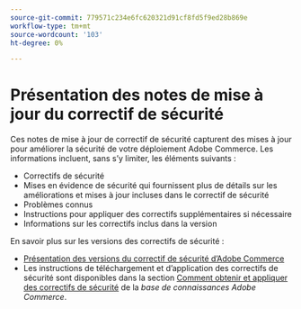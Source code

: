 ```yaml
---
source-git-commit: 779571c234e6fc620321d91cf8fd5f9ed28b869e
workflow-type: tm+mt
source-wordcount: '103'
ht-degree: 0%

---
```

# Présentation des notes de mise à jour du correctif de sécurité

Ces notes de mise à jour de correctif de sécurité capturent des mises à jour pour améliorer la sécurité de votre déploiement Adobe Commerce. Les informations incluent, sans s’y limiter, les éléments suivants :

* Correctifs de sécurité
* Mises en évidence de sécurité qui fournissent plus de détails sur les améliorations et mises à jour incluses dans le correctif de sécurité
* Problèmes connus
* Instructions pour appliquer des correctifs supplémentaires si nécessaire
* Informations sur les correctifs inclus dans la version

En savoir plus sur les versions des correctifs de sécurité :

* [Présentation des versions du correctif de sécurité d’Adobe Commerce](/help/release/release-notes/security/overview.md#about-adobe-commerce-security-patch-releases)
* Les instructions de téléchargement et d’application des correctifs de sécurité sont disponibles dans la section [Comment obtenir et appliquer des correctifs de sécurité](https://experienceleague.adobe.com/en/docs/commerce-knowledge-base/kb/how-to/how-to-obtain-and-apply-security-patches) de la _base de connaissances Adobe Commerce_.
